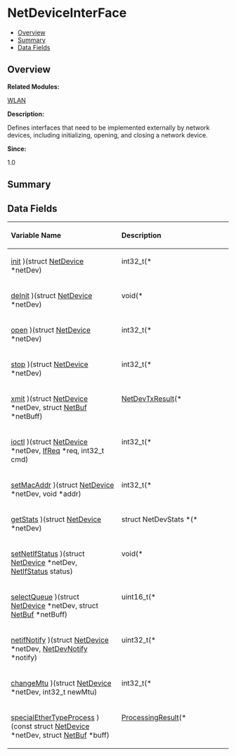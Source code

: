 # NetDeviceInterFace<a name="ZH-CN_TOPIC_0000001055039526"></a>

-   [Overview](#section28535630165632)
-   [Summary](#section226138155165632)
-   [Data Fields](#pub-attribs)

## **Overview**<a name="section28535630165632"></a>

**Related Modules:**

[WLAN](WLAN.md)

**Description:**

Defines interfaces that need to be implemented externally by network devices, including initializing, opening, and closing a network device. 

**Since:**

1.0

## **Summary**<a name="section226138155165632"></a>

## Data Fields<a name="pub-attribs"></a>

<a name="table1335914067165632"></a>
<table><thead align="left"><tr id="row578091681165632"><th class="cellrowborder" valign="top" width="50%" id="mcps1.1.3.1.1"><p id="p872589309165632"><a name="p872589309165632"></a><a name="p872589309165632"></a>Variable Name</p>
</th>
<th class="cellrowborder" valign="top" width="50%" id="mcps1.1.3.1.2"><p id="p452549896165632"><a name="p452549896165632"></a><a name="p452549896165632"></a>Description</p>
</th>
</tr>
</thead>
<tbody><tr id="row482155897165632"><td class="cellrowborder" valign="top" width="50%" headers="mcps1.1.3.1.1 "><p id="p1592528277165632"><a name="p1592528277165632"></a><a name="p1592528277165632"></a><a href="WLAN.md#ga24cdc29146b8f84d021328e8a31269a5">init</a> )(struct <a href="NetDevice.md">NetDevice</a> *netDev)</p>
</td>
<td class="cellrowborder" valign="top" width="50%" headers="mcps1.1.3.1.2 "><p id="p1709348059165632"><a name="p1709348059165632"></a><a name="p1709348059165632"></a>int32_t(* </p>
</td>
</tr>
<tr id="row2128972453165632"><td class="cellrowborder" valign="top" width="50%" headers="mcps1.1.3.1.1 "><p id="p1109259087165632"><a name="p1109259087165632"></a><a name="p1109259087165632"></a><a href="WLAN.md#ga371e13402535662210549c3ca3303691">deInit</a> )(struct <a href="NetDevice.md">NetDevice</a> *netDev)</p>
</td>
<td class="cellrowborder" valign="top" width="50%" headers="mcps1.1.3.1.2 "><p id="p82521663165632"><a name="p82521663165632"></a><a name="p82521663165632"></a>void(* </p>
</td>
</tr>
<tr id="row2055261623165632"><td class="cellrowborder" valign="top" width="50%" headers="mcps1.1.3.1.1 "><p id="p1527932460165632"><a name="p1527932460165632"></a><a name="p1527932460165632"></a><a href="WLAN.md#ga154f75bcfd914b1fb243041186b60a3f">open</a> )(struct <a href="NetDevice.md">NetDevice</a> *netDev)</p>
</td>
<td class="cellrowborder" valign="top" width="50%" headers="mcps1.1.3.1.2 "><p id="p1387989929165632"><a name="p1387989929165632"></a><a name="p1387989929165632"></a>int32_t(* </p>
</td>
</tr>
<tr id="row1308688648165632"><td class="cellrowborder" valign="top" width="50%" headers="mcps1.1.3.1.1 "><p id="p843061217165632"><a name="p843061217165632"></a><a name="p843061217165632"></a><a href="WLAN.md#ga5e328f3dc0b610672889e66b33bb7cf8">stop</a> )(struct <a href="NetDevice.md">NetDevice</a> *netDev)</p>
</td>
<td class="cellrowborder" valign="top" width="50%" headers="mcps1.1.3.1.2 "><p id="p20605441165632"><a name="p20605441165632"></a><a name="p20605441165632"></a>int32_t(* </p>
</td>
</tr>
<tr id="row530066603165632"><td class="cellrowborder" valign="top" width="50%" headers="mcps1.1.3.1.1 "><p id="p1005549678165632"><a name="p1005549678165632"></a><a name="p1005549678165632"></a><a href="WLAN.md#ga5d6e31f59da2eef0998deadd40e13304">xmit</a> )(struct <a href="NetDevice.md">NetDevice</a> *netDev, struct <a href="NetBuf.md">NetBuf</a> *netBuff)</p>
</td>
<td class="cellrowborder" valign="top" width="50%" headers="mcps1.1.3.1.2 "><p id="p24242190165632"><a name="p24242190165632"></a><a name="p24242190165632"></a><a href="WLAN.md#ga9fb4e578a15db1b0087d7b3831591ced">NetDevTxResult</a>(* </p>
</td>
</tr>
<tr id="row1792561429165632"><td class="cellrowborder" valign="top" width="50%" headers="mcps1.1.3.1.1 "><p id="p317984803165632"><a name="p317984803165632"></a><a name="p317984803165632"></a><a href="WLAN.md#ga6c3d34c3329316632c7f6b6b19d2f983">ioctl</a> )(struct <a href="NetDevice.md">NetDevice</a> *netDev, <a href="IfReq.md">IfReq</a> *req, int32_t cmd)</p>
</td>
<td class="cellrowborder" valign="top" width="50%" headers="mcps1.1.3.1.2 "><p id="p1477467532165632"><a name="p1477467532165632"></a><a name="p1477467532165632"></a>int32_t(* </p>
</td>
</tr>
<tr id="row51502441165632"><td class="cellrowborder" valign="top" width="50%" headers="mcps1.1.3.1.1 "><p id="p1250246623165632"><a name="p1250246623165632"></a><a name="p1250246623165632"></a><a href="WLAN.md#ga104f6b8049728769f54563aa242850b8">setMacAddr</a> )(struct <a href="NetDevice.md">NetDevice</a> *netDev, void *addr)</p>
</td>
<td class="cellrowborder" valign="top" width="50%" headers="mcps1.1.3.1.2 "><p id="p1768977209165632"><a name="p1768977209165632"></a><a name="p1768977209165632"></a>int32_t(* </p>
</td>
</tr>
<tr id="row1491967341165632"><td class="cellrowborder" valign="top" width="50%" headers="mcps1.1.3.1.1 "><p id="p1587615445165632"><a name="p1587615445165632"></a><a name="p1587615445165632"></a><a href="WLAN.md#ga3dcf9dd183845770dc8589eb98e59fce">getStats</a> )(struct <a href="NetDevice.md">NetDevice</a> *netDev)</p>
</td>
<td class="cellrowborder" valign="top" width="50%" headers="mcps1.1.3.1.2 "><p id="p400209937165632"><a name="p400209937165632"></a><a name="p400209937165632"></a>struct NetDevStats *(* </p>
</td>
</tr>
<tr id="row1937936301165632"><td class="cellrowborder" valign="top" width="50%" headers="mcps1.1.3.1.1 "><p id="p1565145023165632"><a name="p1565145023165632"></a><a name="p1565145023165632"></a><a href="WLAN.md#ga334e7e9c31ff9408ba67aed1cb96a174">setNetIfStatus</a> )(struct <a href="NetDevice.md">NetDevice</a> *netDev, <a href="WLAN.md#ga0fb482694e5eac3f48c75de1749c8baf">NetIfStatus</a> status)</p>
</td>
<td class="cellrowborder" valign="top" width="50%" headers="mcps1.1.3.1.2 "><p id="p1552538877165632"><a name="p1552538877165632"></a><a name="p1552538877165632"></a>void(* </p>
</td>
</tr>
<tr id="row806700971165632"><td class="cellrowborder" valign="top" width="50%" headers="mcps1.1.3.1.1 "><p id="p1886115038165632"><a name="p1886115038165632"></a><a name="p1886115038165632"></a><a href="WLAN.md#ga3e08c5be1dbe6e4aa6fc1f930783c295">selectQueue</a> )(struct <a href="NetDevice.md">NetDevice</a> *netDev, struct <a href="NetBuf.md">NetBuf</a> *netBuff)</p>
</td>
<td class="cellrowborder" valign="top" width="50%" headers="mcps1.1.3.1.2 "><p id="p1177205981165632"><a name="p1177205981165632"></a><a name="p1177205981165632"></a>uint16_t(* </p>
</td>
</tr>
<tr id="row375000037165632"><td class="cellrowborder" valign="top" width="50%" headers="mcps1.1.3.1.1 "><p id="p603006378165632"><a name="p603006378165632"></a><a name="p603006378165632"></a><a href="WLAN.md#ga518102ebc29b985161160ae22b066faf">netifNotify</a> )(struct <a href="NetDevice.md">NetDevice</a> *netDev, <a href="NetDevNotify.md">NetDevNotify</a> *notify)</p>
</td>
<td class="cellrowborder" valign="top" width="50%" headers="mcps1.1.3.1.2 "><p id="p1176601600165632"><a name="p1176601600165632"></a><a name="p1176601600165632"></a>uint32_t(* </p>
</td>
</tr>
<tr id="row1359356539165632"><td class="cellrowborder" valign="top" width="50%" headers="mcps1.1.3.1.1 "><p id="p419527525165632"><a name="p419527525165632"></a><a name="p419527525165632"></a><a href="WLAN.md#ga2035c840c71a43b43451bfe0213ca04a">changeMtu</a> )(struct <a href="NetDevice.md">NetDevice</a> *netDev, int32_t newMtu)</p>
</td>
<td class="cellrowborder" valign="top" width="50%" headers="mcps1.1.3.1.2 "><p id="p1139621358165632"><a name="p1139621358165632"></a><a name="p1139621358165632"></a>int32_t(* </p>
</td>
</tr>
<tr id="row923520200165632"><td class="cellrowborder" valign="top" width="50%" headers="mcps1.1.3.1.1 "><p id="p360508141165632"><a name="p360508141165632"></a><a name="p360508141165632"></a><a href="WLAN.md#ga8bb9ea881b1bdabe8c45f721310823b1">specialEtherTypeProcess</a> )(const struct <a href="NetDevice.md">NetDevice</a> *netDev, struct <a href="NetBuf.md">NetBuf</a> *buff)</p>
</td>
<td class="cellrowborder" valign="top" width="50%" headers="mcps1.1.3.1.2 "><p id="p903847039165632"><a name="p903847039165632"></a><a name="p903847039165632"></a><a href="WLAN.md#ga9c1d6e7df4468671742cb76f72b67af1">ProcessingResult</a>(* </p>
</td>
</tr>
</tbody>
</table>

